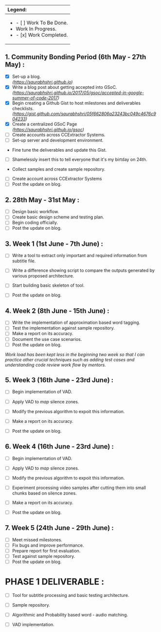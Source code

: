 | **Legend:**        | 
| :------------- | 
| <ul><li>- [ ] Work To Be Done. </li><li>Work In Progress.</li><li>- [x] Work Completed.</li></ul> | 



## 1. Community Bonding Period (6th May - 27th May) :

- [x] Set-up a blog.  
      _(https://saurabhshri.github.io)_
- [x] Write a blog post about getting accepted into GSoC.  
      _(https://saurabhshri.github.io/2017/05/gsoc/accepted-in-google-summer-of-code-2017)_
- [x] Begin creating a Github Gist to host milestones and deliverables checklists.  
      _(https://gist.github.com/saurabhshri/05f662806a23243bc049c4676c904233)_  
- [x] Create a centralized GSoC Page  
      _(https://saurabhshri.github.io/gsoc)_
- [ ] Create accounts across CCExtractor Systems.  
- [ ] Set-up server and development environment.  
-  Fine tune the deliverables and update this Gist.
- [ ] Shamelessly insert this to tell everyone that it's my birtday on 24th.
-  Collect samples and create sample repository.  
- [ ] Create account across CCExtractor Systems
- [ ] Post the update on blog.  

## 2. 28th May - 31st May : 

- [ ] Design basic workflow.  
- [ ] Create basic design scheme and testing plan.  
- [ ] Begin coding officially.  
- [ ] Post the update on blog.  

## 3. Week 1 (1st June - 7th June) : 

- [ ] Write a tool to extract only important and required information from subtitle file.   
- [ ] Write a difference showing script to compare the outputs generated by various proposed architecture.  
- [ ] Start building basic skeleton of tool.  
- [ ] Post the update on blog.  


## 4. Week 2 (8th June - 15th June) : 

- [ ] Write the implementation of approximation based word tagging.   
- [ ] Test the implementation against sample repository.  
- [ ] Make a report on its accuracy.  
- [ ] Document the use case scenarios.     
- [ ] Post the update on blog. 

_Work load has been kept less in the beginning two week so that I can
practice other crucial techniques such as adding test cases and
understanding code review work flow by mentors._

## 5. Week 3 (16th June - 23rd June) : 

- [ ] Begin implementation of VAD.   
- [ ] Apply VAD to _map_ silence zones.  
- [ ] Modify the previous algorithm to expoit this information.    
- [ ] Make a report on its accuracy.     
- [ ] Post the update on blog.  


## 6. Week 4 (16th June - 23rd June) : 

- [ ] Begin implementation of VAD.   
- [ ] Apply VAD to _map_ silence zones.  
- [ ] Modify the previous algorithm to expoit this information.
- [ ] Experiment processing video samples after cutting them into small chunks based on silence zones.
- [ ] Make a report on its accuracy.     
- [ ] Post the update on blog.  


## 7. Week 5 (24th June - 29th June) : 

- [ ] Meet missed milestones.  
- [ ] Fix bugs and improve performance.  
- [ ] Prepare report for first evaluation.
- [ ] Test against sample repository.     
- [ ] Post the update on blog. 

# PHASE 1 DELIVERABLE :

- [ ] Tool for subtitle processing and basic testing architecture.  
- [ ] Sample repository.  
- [ ] Algorithmic and Probability based word - audio matching.  
- [ ] VAD implementation.  



